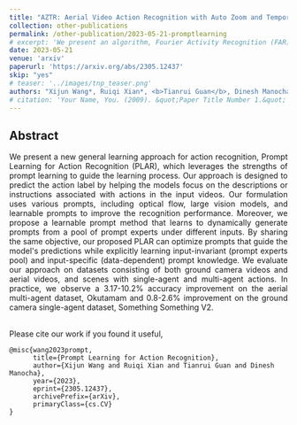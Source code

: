 ```yaml
---
title: "AZTR: Aerial Video Action Recognition with Auto Zoom and Temporal Reasoning"
collection: other-publications
permalink: /other-publication/2023-05-21-promptlearning
# excerpt: 'We present an algorithm, Fourier Activity Recognition (FAR), for UAV video activity recognition. Our formulation uses a novel Fourier object disentanglement method to innately separate out the human agent (which is typically small) from the background. Our disentanglement technique operates in the frequency domain to characterize the extent of temporal change of spatial pixels, and exploits convolution-multiplication properties of Fourier transform to map this representation to the corresponding object-background entangled features obtained from the network. To encapsulate contextual information and long-range space-time dependencies, we present a novel Fourier Attention algorithm, which emulates the benefits of self-attention by modeling the weighted outer product in the frequency domain. Our Fourier attention formulation uses much fewer computations than self-attention. We have evaluated our approach on multiple UAV datasets including UAV Human RGB, UAV Human Night, Drone Action, and NEC Drone. We demonstrate a relative improvement of 8.02% - 38.69% in top-1 accuracy and up to 3 times faster over prior works.'
date: 2023-05-21
venue: 'arxiv'
paperurl: 'https://arxiv.org/abs/2305.12437'
skip: "yes"
# teaser: '../images/tnp_teaser.png'
authors: "Xijun Wang*, Ruiqi Xian*, <b>Tianrui Guan</b>, Dinesh Manocha"
# citation: 'Your Name, You. (2009). &quot;Paper Title Number 1.&quot; <i>Journal 1</i>. 1(1).'
---
```



## Abstract

<div style="text-align: justify">We present a new general learning approach for action recognition, Prompt Learning for Action Recognition (PLAR), which leverages the strengths of prompt learning to guide the learning process. Our approach is designed to predict the action label by helping the models focus on the descriptions or instructions associated with actions in the input videos. Our formulation uses various prompts, including optical flow, large vision models, and learnable prompts to improve the recognition performance. Moreover, we propose a learnable prompt method that learns to dynamically generate prompts from a pool of prompt experts under different inputs. By sharing the same objective, our proposed PLAR can optimize prompts that guide the model's predictions while explicitly learning input-invariant (prompt experts pool) and input-specific (data-dependent) prompt knowledge. We evaluate our approach on datasets consisting of both ground camera videos and aerial videos, and scenes with single-agent and multi-agent actions. In practice, we observe a 3.17-10.2% accuracy improvement on the aerial multi-agent dataset, Okutamam and 0.8-2.6% improvement on the ground camera single-agent dataset, Something Something V2.</div>

<br>

Please cite our work if you found it useful,

```
@misc{wang2023prompt,
      title={Prompt Learning for Action Recognition}, 
      author={Xijun Wang and Ruiqi Xian and Tianrui Guan and Dinesh Manocha},
      year={2023},
      eprint={2305.12437},
      archivePrefix={arXiv},
      primaryClass={cs.CV}
}
```

